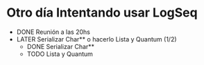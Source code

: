 # Otro día Intentando usar LogSeq
- DONE Reunión a las 20hs
- LATER Serializar Char** o hacerlo Lista y Quantum (1/2)
	- DONE Serializar Char**
	- TODO Lista y Quantum